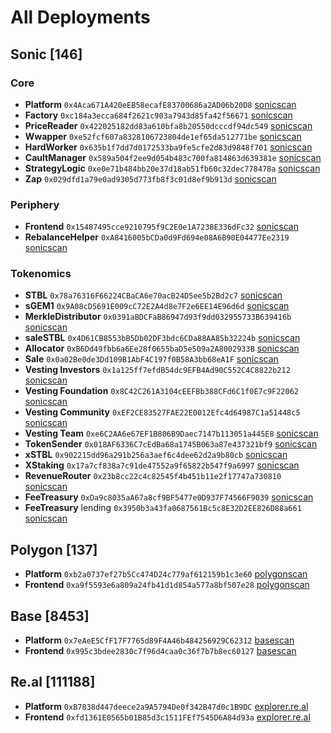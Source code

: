 # All Deployments

## Sonic [146]

### Core

* **Platform** `0x4Aca671A420eEB58ecafE83700686a2AD06b20D8` [sonicscan](https://sonicscan.org/address/0x4aca671a420eeb58ecafe83700686a2ad06b20d8)
* **Factory** `0xc184a3ecca684f2621c903a7943d85fa42f56671` [sonicscan](https://sonicscan.org/address/0xc184a3ecca684f2621c903a7943d85fa42f56671)
* **PriceReader** `0x422025182dd83a610bfa8b20550dcccdf94dc549` [sonicscan](https://sonicscan.org/address/0x422025182dd83a610bfa8b20550dcccdf94dc549)
* **Wwapper** `0xe52fcf607a8328106723804de1ef65da512771be` [sonicscan](https://sonicscan.org/address/0xe52fcf607a8328106723804de1ef65da512771be)
* **HardWorker** `0x635b1f7dd7d0172533ba9fe5cfe2d83d9848f701` [sonicscan](https://sonicscan.org/address/0x635b1f7dd7d0172533ba9fe5cfe2d83d9848f701)
* **CaultManager** `0x589a504f2ee9d054b483c700fa814863d639381e` [sonicscan](https://sonicscan.org/address/0x589a504f2ee9d054b483c700fa814863d639381e)
* **StrategyLogic** `0xe0e71b484bb20e37d18ab51fb60c32dec778478a` [sonicscan](https://sonicscan.org/address/0xe0e71b484bb20e37d18ab51fb60c32dec778478a)
* **Zap** `0x029dfd1a79e0ad9305d773fb8f3c01d8ef9b913d` [sonicscan](https://sonicscan.org/address/0x029dfd1a79e0ad9305d773fb8f3c01d8ef9b913d)


### Periphery

* **Frontend** `0x15487495cce9210795f9C2E0e1A7238E336dFc32` [sonicscan](https://sonicscan.org/address/0x15487495cce9210795f9C2E0e1A7238E336dFc32)
* **RebalanceHelper** `0xA8416005bCDa0d9Fd694e08A6B90E04477Ee2319` [sonicscan](https://sonicscan.org/address/0xA8416005bCDa0d9Fd694e08A6B90E04477Ee2319)

### Tokenomics

* **STBL** `0x78a76316F66224CBaCA6e70acB24D5ee5b2Bd2c7` [sonicscan](https://sonicscan.org/address/0x78a76316F66224CBaCA6e70acB24D5ee5b2Bd2c7)
* **sGEM1** `0x9A08cD5691E009cC72E2A4d8e7F2e6EE14E96d6d` [sonicscan](https://sonicscan.org/address/0x9A08cD5691E009cC72E2A4d8e7F2e6EE14E96d6d)
* **MerkleDistributor** `0x0391aBDCFaB86947d93f9dd032955733B639416b` [sonicscan](https://sonicscan.org/address/0x0391abdcfab86947d93f9dd032955733b639416b)
* **saleSTBL** `0x4D61CB8553bB5Db02DF3bdc6CDa88AA85b32224b` [sonicscan](https://sonicscan.org/address/0x4D61CB8553bB5Db02DF3bdc6CDa88AA85b32224b)
* **Allocator** `0xB6Dd49fbb6a6Ee28f0655baD5e509a2A8002933B` [sonicscan](https://sonicscan.org/address/0xB6Dd49fbb6a6Ee28f0655baD5e509a2A8002933B)
* **Sale** `0x0a02Be0de3Dd109B1AbF4C197f0B58A3bb68eA1F` [sonicscan](https://sonicscan.org/address/0x0a02Be0de3Dd109B1AbF4C197f0B58A3bb68eA1F)
* **Vesting Investors** `0x1a125ff7efdB54dc9EFB4Ad90C552C4C8822b212` [sonicscan](https://sonicscan.org/address/0x1a125ff7efdB54dc9EFB4Ad90C552C4C8822b212)
* **Vesting Foundation** `0x8C42C261A3104cEEFBb388CFd6C1f0E7c9F22062` [sonicscan](https://sonicscan.org/address/0x8C42C261A3104cEEFBb388CFd6C1f0E7c9F22062)
* **Vesting Community** `0xEF2CE83527FAE22E0012Efc4d64987C1a51448c5` [sonicscan](https://sonicscan.org/address/0xEF2CE83527FAE22E0012Efc4d64987C1a51448c5)
* **Vesting Team** `0xe6C2AA6e67EF1B806B9Daec7147b113051a445E8` [sonicscan](https://sonicscan.org/address/0xe6C2AA6e67EF1B806B9Daec7147b113051a445E8)
* **TokenSender** `0x018AF6336C7cEdBa68a1745B063a87e437321bf9` [sonicscan](https://sonicscan.org/address/0x018AF6336C7cEdBa68a1745B063a87e437321bf9)
* **xSTBL** `0x902215dd96a291b256a3aef6c4dee62d2a9b80cb` [sonicscan](https://sonicscan.org/address/0x902215dd96a291b256a3aef6c4dee62d2a9b80cb)
* **XStaking** `0x17a7cf838a7c91de47552a9f65822b547f9a6997` [sonicscan](https://sonicscan.org/address/0x17a7cf838a7c91de47552a9f65822b547f9a6997)
* **RevenueRouter** `0x23b8cc22c4c82545f4b451b11e2f17747a730810` [sonicscan](https://sonicscan.org/address/0x23b8cc22c4c82545f4b451b11e2f17747a730810)
* **FeeTreasury** `0xDa9c8035aA67a8cf9BF5477e0D937F74566F9039` [sonicscan](https://sonicscan.org/address/0xda9c8035aa67a8cf9bf5477e0d937f74566f9039)
* **FeeTreasury** lending `0x3950b3a43fa0687561Bc5c8E32D2EE826D88a661` [sonicscan](https://sonicscan.org/address/0x3950b3a43fa0687561Bc5c8E32D2EE826D88a661)


## Polygon [137]

* **Platform** `0xb2a0737ef27b5Cc474D24c779af612159b1c3e60` [polygonscan](https://polygonscan.com/address/0xb2a0737ef27b5Cc474D24c779af612159b1c3e60)
* **Frontend** `0xa9f5593e6a809a24fb41d1d854a577a8bf507e28` [polygonscan](https://polygonscan.com/address/0xa9f5593e6a809a24fb41d1d854a577a8bf507e28)

## Base [8453]

* **Platform** `0x7eAeE5CfF17F7765d89F4A46b484256929C62312` [basescan](https://basescan.org/address/0x7eaee5cff17f7765d89f4a46b484256929c62312)
* **Frontend** `0x995c3bdee2830c7f96d4caa0c36f7b7b8ec60127` [basescan](https://basescan.org/address/0x995c3bdee2830c7f96d4caa0c36f7b7b8ec60127)

## Re.al [111188]

* **Platform** `0xB7838d447deece2a9A5794De0f342B47d0c1B9DC` [explorer.re.al](https://explorer.re.al/address/0xB7838d447deece2a9A5794De0f342B47d0c1B9DC)
* **Frontend** `0xfd1361E0565b01B85d3c1511FEf7545D6A84d93a` [explorer.re.al](https://explorer.re.al/address/0xfd1361E0565b01B85d3c1511FEf7545D6A84d93a)

